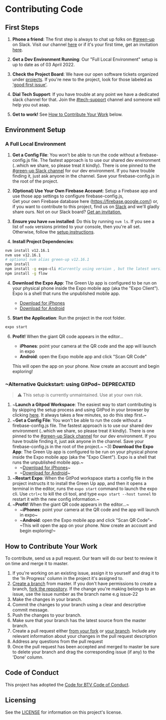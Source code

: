 # Contributing Code


## First Steps

1) **Phone a friend**: The first step is always to chat up folks on [#green-up][3] on Slack. Visit our channel [here][4] or if it's your first time, get an invitation [here][5].

2) **Get a Dev Environment Running**: Our "Full Local Environment" setup is up to date as of 03 April 2022. 

3) **Check the Project Board**: We have our open software tickets organized under [projects](https://github.com/codeforbtv/green-up-app/projects). If you're new to the project, look for those labeled as ['good first issue'](https://github.com/codeforbtv/green-up-app/labels/good%20first%20issue).

4) **Dial Tech Support**: If you have trouble at any point we have a dedicated slack channel for that.  Join the [#tech-support](https://codeforbtv.slack.com/messages/tech-support/) channel and someone will help you out asap.

5) **Get to work!** See [How to Contribute Your Work](#How-to-Contribute-Your-Work) below.

## Environment Setup

### A Full Local Environment

1) **Get a Config File**: You won't be able to run the code without a firebase-config.js file. The fastest approach is to use our shared dev environment (..which we share, so please treat it kindly). There is one pinned to the [#green-up Slack channel][3] for our dev environment. If you have trouble finding it, just ask anyone in the channel. Save your firebase-config.js in the root of the project.

1) **(Optional) Use Your Own Firebase Account**: Setup a Firebase app and use those app settings to configure firebase-config.js,    
Get your own Firebase database here (https://firebase.google.com/) or, if you want to contribute to this project, find us on [Slack][4] and we'll gladly share ours. Not on our Slack board?  [Get an invitation.][5]

2) **Ensure you have `nvm` installed**: Do this by running `nvm ls`. If you see a list of `node` versions printed to your console, then you're all set. Otherwise, follow the [setup instructions](https://github.com/nvm-sh/nvm#installing-and-updating).

3) **Install Project Dependencies**:
```bash
nvm install v12.16.1
nvm use v12.16.1
# optional nvm alias green-up v12.16.1
npm install
npm install -g expo-cli #Currently using version , but the latest version is ok
npm install -g flow
```

4) **Download the Expo App**: The Green Up app is configured to be run on your physical phone inside the Expo mobile app (aka the "Expo Client"). Expo is a shell that runs the unpublished mobile app.
    * [Download for iPhones][1]
    * [Download for Android][2]

5) **Start the Application**: Run the project in the root folder.

```bash
expo start
```

6) **Profit!** When the giant QR code appears in the editor...
    * **iPhones**: point your camera at the QR code and the app will launch in expo
    * **Android**: open the Expo mobile app and click "Scan QR Code"

    This will open the app on your phone. Now create an account and begin exploring!

### ~Alternative Quickstart: using GitPod~ DEPRECATED
> :warning: This setup is currently unmaintained. Use at your own risk.

1) ~**Launch a Gitpod Workspace**: The easiest way to start contributing is by skipping the setup process and using GitPod in your browser by clicking [here](https://gitpod.io/#https://github.com/codeforbtv/green-up-app). It always takes a few minutes, so do this step first.~
2) ~**Get a Config File**: You won't be able to run the code without a firebase-config.js file. The fastest approach is to use our shared dev environment (..which we share, so please treat it kindly). There is one pinned to the [#green-up Slack channel][3] for our dev environment. If you have trouble finding it, just ask anyone in the channel. Save your firebase-config.js in the root of the project.~
~3) **Download the Expo App**: The Green Up app is configured to be run on your physical phone inside the Expo mobile app (aka the "Expo Client"). Expo is a shell that runs the unpublished mobile app.~
    * ~[Download for iPhones][1]~
    * ~[Download for Android][2]~
4) ~**Restart Expo**: When the GitPod workspace starts a config file in the project instructs it to install the Green Up app, and then it opens a terminal in the editor, runs the `expo start` command to launch the expo cli. Use `ctrl+c` to kill the cli tool, and type `expo start --host tunnel` to restart it with the new config information.~
5) ~**Profit!** When the giant QR code appears in the editor...~
    * ~**iPhones**: point your camera at the QR code and the app will launch in expo~
    * ~**Android**: open the Expo mobile app and click "Scan QR Code"~
    ~This will open the app on your phone. Now create an account and begin exploring!~

## How to Contribute Your Work

To contribute, send us a pull request. Our team will do our best to review it on time and merge it to master.

1. If you're working on an existing issue, assign it to yourself and drag it to the 'In Progress' column in the project it's assigned to.
1. [Create a branch](https://help.github.com/articles/creating-and-deleting-branches-within-your-repository/) from master. If you don't have permissions to create a branch, [fork the repository](https://help.github.com/articles/fork-a-repo/). If the change you're making belongs to an issue, use the issue number as the branch name e.g issue-22
1. Make the changes in your branch.
1. Commit the changes to your branch using a clear and descriptive commit message.
1. Push the changes to your branch.
1. Make sure that your branch has the latest source from the master branch.
1. Create a pull request either [from your fork](https://help.github.com/articles/creating-a-pull-request-from-a-fork/) or [your branch](https://help.github.com/articles/creating-a-pull-request/). Include any relevant information about your changes in the pull request description
1. Address any questions from the pull request
1. Once the pull request has been accepted and merged to master be sure to delete your branch and drag the corresponding issue (if any) to the 'Done' column.

## Code of Conduct

This project has adopted the [Code for BTV Code of Conduct](http://codeforbtv.org/code-conduct).

## Licensing

See the [LICENSE](./LICENSE.md) for information on this project's license.

[1]: https://apps.apple.com/us/app/expo-client/id982107779
[2]: https://play.google.com/store/apps/details?id=host.exp.exponent&referrer=www
[3]: https://codeforbtv.slack.com/messages/green-up/
[4]: https://codeforbtv.slack.com/
[5]: https://cfbtv-slackin.herokuapp.com/
